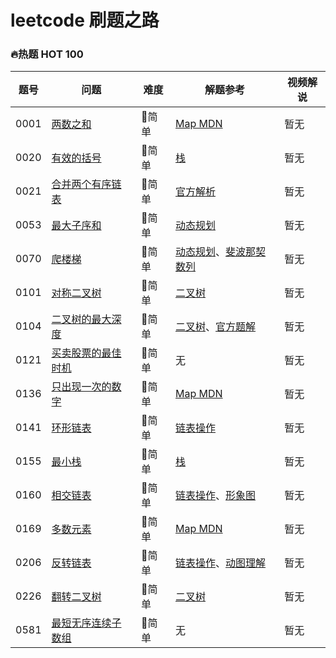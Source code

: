 # leetcode 刷题之路

### 🔥热题 HOT 100

| 题号 | 问题 | 难度 | 解题参考 | 视频解说 |
| --- | --- | --- | --- | --- |
| 0001 | [两数之和](./solutions/0001.两数之和.md) | 🚙简单 | [Map MDN](https://developer.mozilla.org/zh-CN/docs/Web/JavaScript/Reference/Global_Objects/Map) | 暂无 |
| 0020 | [有效的括号](./solutions/0020.有效的括号.md) | 🚙简单 | [栈](https://juejin.im/post/5b2323896fb9a00e8f795e5b) | 暂无 |
| 0021 | [合并两个有序链表](./solutions/0021.合并两个有序链表.md) | 🚙简单 | [官方解析](https://leetcode-cn.com/problems/merge-two-sorted-lists/solution/he-bing-liang-ge-you-xu-lian-biao-by-leetcode/) | 暂无 |
| 0053 | [最大子序和](./solutions/0053.最大子序和.md) | 🚙简单 | [动态规划](https://www.zhihu.com/question/39948290) | 暂无 |
| 0070 | [爬楼梯](./solutions/0070.爬楼梯.md) | 🚙简单 | [动态规划](https://www.zhihu.com/question/39948290)、[斐波那契数列](https://www.mathsisfun.com/numbers/fibonacci-sequence.html) | 暂无 |
| 0101 | [对称二叉树](./solutions/0101.对称二叉树.md) | 🚙简单 | [二叉树](https://blog.csdn.net/yummy_go/article/details/78257682) | 暂无 |
| 0104 | [二叉树的最大深度](./solutions/0104.二叉树的最大深度.md) | 🚙简单 | [二叉树](https://blog.csdn.net/yummy_go/article/details/78257682)、[官方题解](https://leetcode-cn.com/problems/maximum-depth-of-binary-tree/solution/er-cha-shu-de-zui-da-shen-du-by-leetcode/) | 暂无 |
| 0121 | [买卖股票的最佳时机](./solutions/0121.买卖股票的最佳时机.md) | 🚙简单 | 无 | 暂无 |
| 0136 | [只出现一次的数字](./solutions/0136.只出现一次的数字.md) | 🚙简单 | [Map MDN](https://developer.mozilla.org/zh-CN/docs/Web/JavaScript/Reference/Global_Objects/Map)  | 暂无 |
| 0141 | [环形链表](./solutions/0141.环形链表.md) | 🚙简单 | [链表操作](https://github.com/Reaper622/DataStructure-Algorithm-TS/blob/master/docs/ds/LinkList.md)  | 暂无 |
| 0155 | [最小栈](./solutions/0155.最小栈.md) | 🚙简单 | [栈](https://github.com/Reaper622/DataStructure-Algorithm-TS/blob/master/docs/ds/Stack.md)  | 暂无 |
| 0160 | [相交链表](./solutions/0160.相交链表.md) | 🚙简单 | [链表操作](https://github.com/Reaper622/DataStructure-Algorithm-TS/blob/master/docs/ds/LinkList.md)、[形象图](https://pic.leetcode-cn.com/e86e947c8b87ac723b9c858cd3834f9a93bcc6c5e884e41117ab803d205ef662-%E7%9B%B8%E4%BA%A4%E9%93%BE%E8%A1%A8.png)  | 暂无 |
| 0169 | [多数元素](./solutions/0169.多数元素.md) | 🚙简单 | [Map MDN](https://developer.mozilla.org/zh-CN/docs/Web/JavaScript/Reference/Global_Objects/Map) | 暂无 |
| 0206 | [反转链表](./solutions/0206.反转链表.md) | 🚙简单 | [链表操作](https://github.com/Reaper622/DataStructure-Algorithm-TS/blob/master/docs/ds/LinkList.md)、[动图理解](https://pic.leetcode-cn.com/dacd1bf55dec5c8b38d0904f26e472e2024fc8bee4ea46e3aa676f340ba1eb9d-%E9%80%92%E5%BD%92.gif) | 暂无 |
| 0226 | [翻转二叉树](./solutions/0226.翻转二叉树.md) | 🚙简单 | [二叉树](https://github.com/Reaper622/DataStructure-Algorithm-TS/blob/master/docs/ds/BinaryTree.md) | 暂无 |
| 0581 | [最短无序连续子数组](./solutions/0581.最短无序连续子数组.md) | 🚙简单 | 无 | 暂无 |
